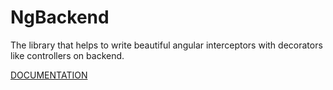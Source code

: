 # NgBackend

The library that helps to write beautiful angular interceptors with decorators like controllers on backend.

[DOCUMENTATION](https://vsezol.github.io/ng-backend/)
